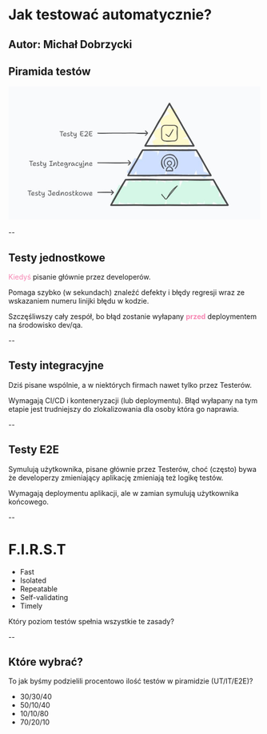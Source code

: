 # Jak testować automatycznie?
Autor: Michał Dobrzycki
---
## Piramida testów
![Piramida testów](./img/piramida.jpg "Piramida testów")

--
## Testy jednostkowe
<span style="color:rgb(246, 135, 179)">Kiedyś</span> pisanie głównie przez developerów.

Pomaga szybko (w sekundach) znaleźć defekty i błędy regresji wraz ze wskazaniem numeru linijki błędu w kodzie.

Szczęśliwszy cały zespół, bo błąd zostanie wyłapany <span style="color:rgb(246, 135, 179)">**przed**</span> deploymentem na środowisko dev/qa.

--
## Testy integracyjne
Dziś pisane wspólnie, a w niektórych firmach nawet tylko przez Testerów.

Wymagają CI/CD i konteneryzacji (lub deploymentu). Błąd wyłapany na tym etapie jest trudniejszy do zlokalizowania dla osoby która go naprawia.

--
## Testy E2E
Symulują użytkownika, pisane głównie przez Testerów, choć (często) bywa że developerzy zmieniający aplikację zmieniają też logikę testów.

Wymagają deploymentu aplikacji, ale w zamian symulują użytkownika końcowego.

--
# F.I.R.S.T
- Fast
- Isolated
- Repeatable
- Self-validating
- Timely

Który poziom testów spełnia wszystkie te zasady?

--
## Które wybrać?
To jak byśmy podzielili procentowo ilość testów w piramidzie (UT/IT/E2E)?
- 30/30/40
- 50/10/40
- 10/10/80
- 70/20/10
